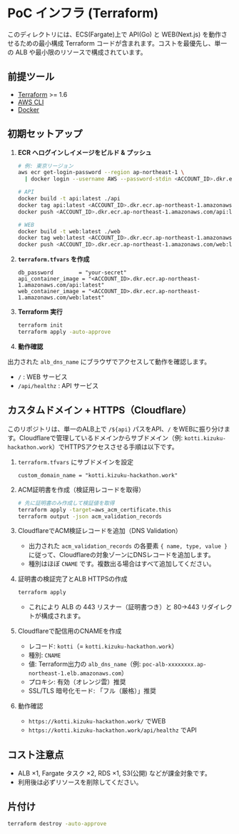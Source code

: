 # PoC インフラ (Terraform)

このディレクトリには、ECS(Fargate)上で API(Go) と WEB(Next.js) を動作させるための最小構成 Terraform コードが含まれます。コストを最優先し、単一の ALB や最小限のリソースで構成されています。

## 前提ツール

- [Terraform](https://www.terraform.io/) >= 1.6
- [AWS CLI](https://aws.amazon.com/cli/)
- [Docker](https://www.docker.com/)

## 初期セットアップ

1. **ECR へログインしイメージをビルド & プッシュ**

   ```bash
   # 例: 東京リージョン
   aws ecr get-login-password --region ap-northeast-1 \
     | docker login --username AWS --password-stdin <ACCOUNT_ID>.dkr.ecr.ap-northeast-1.amazonaws.com

   # API
   docker build -t api:latest ./api
   docker tag api:latest <ACCOUNT_ID>.dkr.ecr.ap-northeast-1.amazonaws.com/api:latest
   docker push <ACCOUNT_ID>.dkr.ecr.ap-northeast-1.amazonaws.com/api:latest

   # WEB
   docker build -t web:latest ./web
   docker tag web:latest <ACCOUNT_ID>.dkr.ecr.ap-northeast-1.amazonaws.com/web:latest
   docker push <ACCOUNT_ID>.dkr.ecr.ap-northeast-1.amazonaws.com/web:latest
   ```

2. **`terraform.tfvars` を作成**

   ```hcl
   db_password        = "your-secret"
   api_container_image = "<ACCOUNT_ID>.dkr.ecr.ap-northeast-1.amazonaws.com/api:latest"
   web_container_image = "<ACCOUNT_ID>.dkr.ecr.ap-northeast-1.amazonaws.com/web:latest"
   ```

3. **Terraform 実行**

   ```bash
   terraform init
   terraform apply -auto-approve
   ```

4. **動作確認**

出力された `alb_dns_name` にブラウザでアクセスして動作を確認します。
   - `/` : WEB サービス
   - `/api/healthz` : API サービス

## カスタムドメイン + HTTPS（Cloudflare）

このリポジトリは、単一のALB上で `/${api}` パスをAPI、`/` をWEBに振り分けます。Cloudflareで管理しているドメインからサブドメイン（例: `kotti.kizuku-hackathon.work`）でHTTPSアクセスさせる手順は以下です。

1. `terraform.tfvars` にサブドメインを設定

   ```hcl
   custom_domain_name = "kotti.kizuku-hackathon.work"
   ```

2. ACM証明書を作成（検証用レコードを取得）

   ```bash
   # 先に証明書のみ作成して検証値を取得
   terraform apply -target=aws_acm_certificate.this
   terraform output -json acm_validation_records
   ```

3. CloudflareでACM検証レコードを追加（DNS Validation）

   - 出力された `acm_validation_records` の各要素 `{ name, type, value }` に従って、Cloudflareの対象ゾーンにDNSレコードを追加します。
   - 種別はほぼ `CNAME` です。複数出る場合はすべて追加してください。

4. 証明書の検証完了とALB HTTPSの作成

   ```bash
   terraform apply
   ```

   - これにより ALB の 443 リスナー（証明書つき）と 80→443 リダイレクトが構成されます。

5. Cloudflareで配信用のCNAMEを作成

   - レコード: `kotti`（= `kotti.kizuku-hackathon.work`）
   - 種別: `CNAME`
   - 値: Terraform出力の `alb_dns_name`（例: `poc-alb-xxxxxxxx.ap-northeast-1.elb.amazonaws.com`）
   - プロキシ: 有効（オレンジ雲）推奨
   - SSL/TLS 暗号化モード: 「フル（厳格）」推奨

6. 動作確認

   - `https://kotti.kizuku-hackathon.work/` でWEB
   - `https://kotti.kizuku-hackathon.work/api/healthz` でAPI

## コスト注意点

- ALB ×1, Fargate タスク ×2, RDS ×1, S3(公開) などが課金対象です。
- 利用後は必ずリソースを削除してください。

## 片付け

```bash
terraform destroy -auto-approve
```

